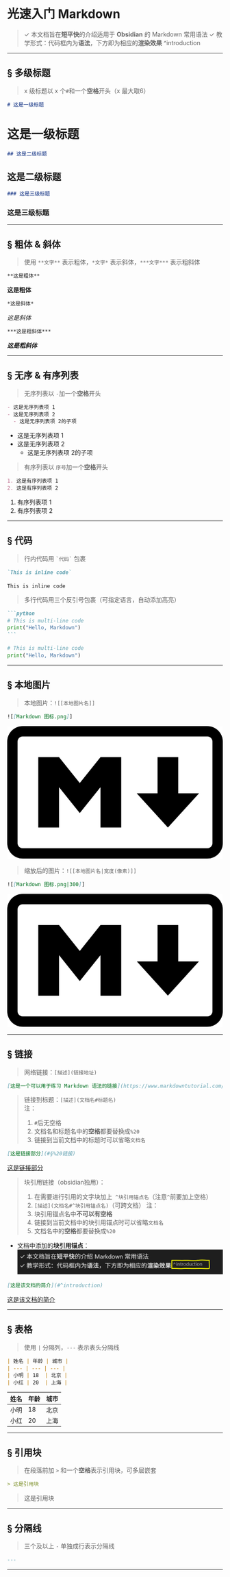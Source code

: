 # 光速入门 Markdown

>✓ 本文档旨在**短平快**的介绍适用于 **Obsidian** 的 Markdown 常用语法
>✓ 教学形式：代码框内为**语法**，下方即为相应的**渲染效果** ^introduction

---

## § 多级标题 

> x 级标题以 x 个`#`和一个**空格**开头（x 最大取6） 

```markdown
# 这是一级标题
```
# 这是一级标题  

```markdown
## 这是二级标题
```
## 这是二级标题  

```markdown
### 这是三级标题
```
### 这是三级标题  

---

## § 粗体 & 斜体  

> 使用 `**文字**` 表示粗体，`*文字*` 表示斜体，`***文字***` 表示粗斜体  

```markdown
**这是粗体**
```
**这是粗体**  

```markdown
*这是斜体*
```
*这是斜体*  

```markdown
***这是粗斜体***
```
***这是粗斜体***  

---

## § 无序 & 有序列表  

> 无序列表以 `-`加一个**空格**开头 

```markdown
- 这是无序列表项 1
- 这是无序列表项 2
  - 这是无序列表项 2的子项
```
- 这是无序列表项 1
- 这是无序列表项 2
  - 这是无序列表项 2的子项

> 有序列表以 `序号`加一个**空格**开头

```markdown
1. 这是有序列表项 1
2. 这是有序列表项 2
```
1. 有序列表项 1  
2. 有序列表项 2  

---

## § 代码  

> 行内代码用 `` `代码` `` 包裹  

```markdown
`This is inline code`
```
`This is inline code`  

> 多行代码用三个反引号包裹（可指定语言，自动添加高亮）  

````markdown
```python
# This is multi-line code
print("Hello, Markdown")
```
````

```python
# This is multi-line code
print("Hello, Markdown")
```

---

## § 本地图片  
 
> 本地图片：`![[本地图片名]]`  

```markdown
![[Markdown 图标.png]]
```
![光速入门 Markdown-Markdown 图标](images/光速入门%20Markdown-Markdown%20图标.png)

> 缩放后的图片：`![[本地图片名|宽度(像素)]]`  

```markdown
![[Markdown 图标.png|300]]
```
![光速入门 Markdown-Markdown 图标](images/光速入门%20Markdown-Markdown%20图标.png)

---

## § 链接  
 
> 网络链接：`[描述](链接地址)`  

```markdown
[这是一个可以用于练习 Markdown 语法的链接](https://www.markdowntutorial.com/zh-cn)
```

> 链接到标题：`[描述](文档名#标题名)`  
> 注：
> 1. `#`后无空格
> 2. 文档名和标题名中的**空格**都要替换成`%20`
> 3. 链接到当前文档中的标题时可以省略`文档名`

```markdown
[这是链接部分](#§%20链接)
```
[这是链接部分](#§%20链接)

> 块引用链接（obsidian独用）：
> 	1. 在需要进行引用的文字块加上` ^块引用锚点名`（注意`^`前要加上空格）
> 	2. `[描述](文档名#^块引用锚点名)`（可跨文档）
> 注：
> 1. 块引用锚点名中**不可以有空格**
> 2. 链接到当前文档中的块引用锚点时可以省略`文档名`
> 3. 文档名中的**空格**都要替换成`%20`

- 文档中添加的**块引用锚点**：![光速入门 Markdown-块引用锚点添加示例](images/光速入门%20Markdown-块引用锚点添加示例.png)
```markdown
[这是该文档的简介](#^introduction)
```
[这是该文档的简介](#^introduction)

---

## § 表格  

> 使用 `|` 分隔列，`---` 表示表头分隔线  

```markdown
| 姓名 | 年龄 | 城市 |
| --- | --- | --- |
| 小明 | 18  | 北京 |
| 小红 | 20  | 上海 |
```

| 姓名  | 年龄  | 城市  |
| --- | --- | --- |
| 小明  | 18  | 北京  |
| 小红  | 20  | 上海  |

---

## § 引用块  

> 在段落前加 `>` 和一个**空格**表示引用块，可多层嵌套  

```markdown
> 这是引用块
```
> 这是引用块  

---

## § 分隔线  

> 三个及以上 `-` 单独成行表示分隔线  

```markdown
---
```
---
